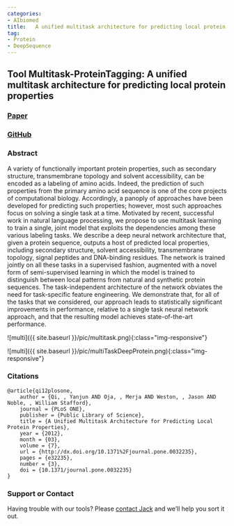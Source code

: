 ```yaml
---
categories:
- AIbiomed
title:   A unified multitask architecture for predicting local protein properties
tag:
- Protein
- DeepSequence 
---
```


<a name="multiprotein"></a>
## Tool Multitask-ProteinTagging: A unified multitask architecture for predicting local protein properties

### [Paper](http://journals.plos.org/plosone/article?id=10.1371/journal.pone.0032235)


### [GitHub](https://github.com/DeepLearning4BioSeqText/Paper12-PlosOne-DeepProteinMultitaskTagging)



### Abstract
A variety of functionally important protein properties, such as secondary structure, transmembrane topology and solvent accessibility, can be encoded as a labeling of amino acids. Indeed, the prediction of such properties from the primary amino acid sequence is one of the core projects of computational biology. Accordingly, a panoply of approaches have been developed for predicting such properties; however, most such approaches focus on solving a single task at a time. Motivated by recent, successful work in natural language processing, we propose to use <italic>multitask learning</italic> to train a single, joint model that exploits the dependencies among these various labeling tasks. We describe a deep neural network architecture that, given a protein sequence, outputs a host of predicted local properties, including secondary structure, solvent accessibility, transmembrane topology, signal peptides and DNA-binding residues. The network is trained jointly on all these tasks in a supervised fashion, augmented with a novel form of semi-supervised learning in which the model is trained to distinguish between local patterns from natural and synthetic protein sequences. The task-independent architecture of the network obviates the need for task-specific feature engineering. We demonstrate that, for all of the tasks that we considered, our approach leads to statistically significant improvements in performance, relative to a single task neural network approach, and that the resulting model achieves state-of-the-art performance.



![multi]({{ site.baseurl }}/pic/multitask.png){:class="img-responsive"}


![multi]({{ site.baseurl }}/pic/multiTaskDeepProtein.png){:class="img-responsive"}



### Citations

```
@article{qi12plosone,
    author = {Qi, , Yanjun AND Oja, , Merja AND Weston, , Jason AND Noble, , William Stafford},
    journal = {PLoS ONE},
    publisher = {Public Library of Science},
    title = {A Unified Multitask Architecture for Predicting Local Protein Properties},
    year = {2012},
    month = {03},
    volume = {7},
    url = {http://dx.doi.org/10.1371%2Fjournal.pone.0032235},
    pages = {e32235},
    number = {3},
    doi = {10.1371/journal.pone.0032235}
}        
```


### Support or Contact

Having trouble with our tools? Please [contact Jack](mailto:jacklanchantin@gmail.com) and we’ll help you sort it out.
